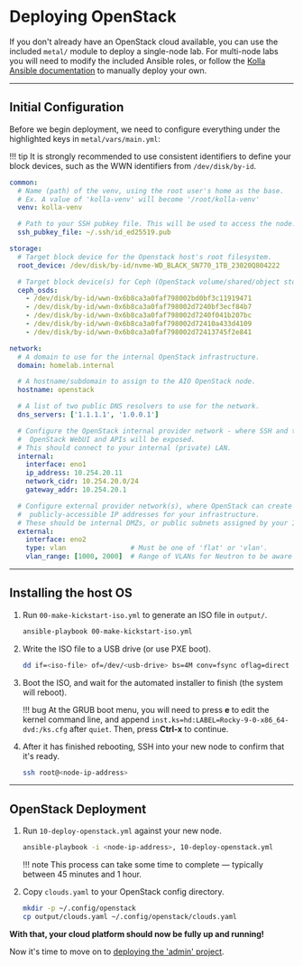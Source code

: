 # Deploying OpenStack

If you don't already have an OpenStack cloud available, you can use the
 included `metal/` module to deploy a single-node lab. For multi-node
 labs you will need to modify the included Ansible roles, or follow the
 [Kolla Ansible documentation](https://docs.openstack.org/kolla-ansible/latest/)
 to manually deploy your own.

---

## Initial Configuration

Before we begin deployment, we need to configure everything under the
 highlighted keys in `metal/vars/main.yml`:

!!! tip
    It is strongly recommended to use consistent identifiers to define
    your block devices, such as the WWN identifiers from `/dev/disk/by-id`.

```yaml title="metal/vars/main.yml" hl_lines="7 11 14 34 43"
common:
  # Name (path) of the venv, using the root user's home as the base.
  # Ex. A value of 'kolla-venv' will become '/root/kolla-venv'
  venv: kolla-venv

  # Path to your SSH pubkey file. This will be used to access the node.
  ssh_pubkey_file: ~/.ssh/id_ed25519.pub

storage:
  # Target block device for the Openstack host's root filesystem.
  root_device: /dev/disk/by-id/nvme-WD_BLACK_SN770_1TB_23020Q804222

  # Target block device(s) for Ceph (OpenStack volume/shared/object storage)
  ceph_osds:
    - /dev/disk/by-id/wwn-0x6b8ca3a0faf798002bd0bf3c11919471
    - /dev/disk/by-id/wwn-0x6b8ca3a0faf798002d7240bf3ecf84b7
    - /dev/disk/by-id/wwn-0x6b8ca3a0faf798002d7240f041b207bc
    - /dev/disk/by-id/wwn-0x6b8ca3a0faf798002d72410a433d4109
    - /dev/disk/by-id/wwn-0x6b8ca3a0faf798002d72413745f2e841

network:
  # A domain to use for the internal OpenStack infrastructure.
  domain: homelab.internal

  # A hostname/subdomain to assign to the AIO OpenStack node.
  hostname: openstack

  # A list of two public DNS resolvers to use for the network.
  dns_servers: ['1.1.1.1', '1.0.0.1']

  # Configure the OpenStack internal provider network - where SSH and the
  #  OpenStack WebUI and APIs will be exposed.
  # This should connect to your internal (private) LAN.
  internal:
    interface: eno1
    ip_address: 10.254.20.11
    network_cidr: 10.254.20.0/24
    gateway_addr: 10.254.20.1

  # Configure external provider network(s), where OpenStack can create
  #  publicly-accessible IP addresses for your infrastructure.
  # These should be internal DMZs, or public subnets assigned by your ISP.
  external:
    interface: eno2
    type: vlan                # Must be one of 'flat' or 'vlan'.
    vlan_range: [1000, 2000]  # Range of VLANs for Neutron to be aware of.
```

---

## Installing the host OS

1. Run `00-make-kickstart-iso.yml` to generate an ISO file in `output/`.

    ```sh
    ansible-playbook 00-make-kickstart-iso.yml
    ```

1. Write the ISO file to a USB drive (or use PXE boot).

    ```sh
    dd if=<iso-file> of=/dev/<usb-drive> bs=4M conv=fsync oflag=direct status=progress
    ```

1. Boot the ISO, and wait for the automated installer to finish (the system
   will reboot).

    !!! bug
        At the GRUB boot menu, you will need to press **e** to edit the kernel
        command line, and append `inst.ks=hd:LABEL=Rocky-9-0-x86_64-dvd:/ks.cfg`
        after `quiet`. Then, press **Ctrl-x** to continue.

1. After it has finished rebooting, SSH into your new node to confirm that
   it's ready.

    ```sh
    ssh root@<node-ip-address>
    ```

---

## OpenStack Deployment

1. Run `10-deploy-openstack.yml` against your new node.

    ```sh
    ansible-playbook -i <node-ip-address>, 10-deploy-openstack.yml
    ```

    !!! note
        This process can take some time to complete — typically between 45
        minutes and 1 hour.

1. Copy `clouds.yaml` to your OpenStack config directory.

    ```sh
    mkdir -p ~/.config/openstack
    cp output/clouds.yaml ~/.config/openstack/clouds.yaml
    ```

**With that, your cloud platform should now be fully up and running!**

Now it's time to move on to [deploying the 'admin' project](../deployments/admin.md).
